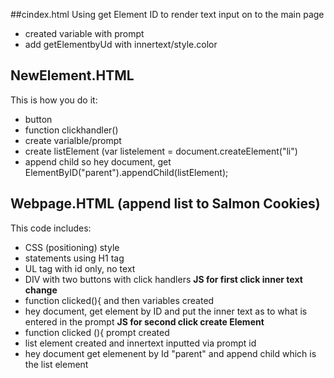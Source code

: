 ##cindex.html
Using get Element ID to render text input on to the main page
- created variable with prompt
- add getElementbyUd with innertext/style.color 


## NewElement.HTML 
This is how you do it:
- button
- function clickhandler()
- create varialble/prompt
- create listElement (var listelement = document.createElement("li")
- append child so hey document, get ElementByID("parent").appendChild(listElement); 

## Webpage.HTML (append list to Salmon Cookies)
This code includes:
- CSS (positioning) style
- statements using H1 tag
- UL tag with id only, no text
- DIV with two buttons with click handlers 
**JS for first click inner text change**
- function clicked(){ and then variables created 
- hey document, get element by ID and put the inner text as to what is entered in the prompt
**JS for second click create Element**
- function clicked (){ prompt created 
- list element created and innertext inputted via prompt id
- hey document get elemenent by Id "parent" and append child which is the list element


